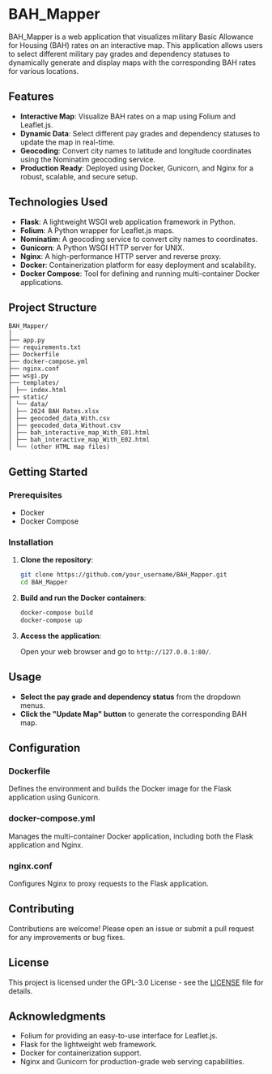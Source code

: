 # BAH_Mapper

BAH_Mapper is a web application that visualizes military Basic Allowance for Housing (BAH) rates on an interactive map. This application allows users to select different military pay grades and dependency statuses to dynamically generate and display maps with the corresponding BAH rates for various locations.

## Features

- **Interactive Map**: Visualize BAH rates on a map using Folium and Leaflet.js.
- **Dynamic Data**: Select different pay grades and dependency statuses to update the map in real-time.
- **Geocoding**: Convert city names to latitude and longitude coordinates using the Nominatim geocoding service.
- **Production Ready**: Deployed using Docker, Gunicorn, and Nginx for a robust, scalable, and secure setup.

## Technologies Used

- **Flask**: A lightweight WSGI web application framework in Python.
- **Folium**: A Python wrapper for Leaflet.js maps.
- **Nominatim**: A geocoding service to convert city names to coordinates.
- **Gunicorn**: A Python WSGI HTTP server for UNIX.
- **Nginx**: A high-performance HTTP server and reverse proxy.
- **Docker**: Containerization platform for easy deployment and scalability.
- **Docker Compose**: Tool for defining and running multi-container Docker applications.

## Project Structure

```
BAH_Mapper/
│
├── app.py
├── requirements.txt
├── Dockerfile
├── docker-compose.yml
├── nginx.conf
├── wsgi.py
├── templates/
│ ├── index.html
├── static/
│ └── data/
│ ├── 2024 BAH Rates.xlsx
│ ├── geocoded_data_With.csv
│ ├── geocoded_data_Without.csv
│ ├── bah_interactive_map_With_E01.html
│ ├── bah_interactive_map_With_E02.html
│ └── (other HTML map files)
```


## Getting Started

### Prerequisites

- Docker
- Docker Compose

### Installation

1. **Clone the repository**:

    ```bash
    git clone https://github.com/your_username/BAH_Mapper.git
    cd BAH_Mapper
    ```

2. **Build and run the Docker containers**:

    ```bash
    docker-compose build
    docker-compose up
    ```

3. **Access the application**:

    Open your web browser and go to `http://127.0.0.1:80/`.

## Usage

- **Select the pay grade and dependency status** from the dropdown menus.
- **Click the "Update Map" button** to generate the corresponding BAH map.

## Configuration

### Dockerfile

Defines the environment and builds the Docker image for the Flask application using Gunicorn.

### docker-compose.yml

Manages the multi-container Docker application, including both the Flask application and Nginx.

### nginx.conf

Configures Nginx to proxy requests to the Flask application.

## Contributing

Contributions are welcome! Please open an issue or submit a pull request for any improvements or bug fixes.

## License

This project is licensed under the GPL-3.0 License - see the [LICENSE](LICENSE) file for details.

## Acknowledgments

- Folium for providing an easy-to-use interface for Leaflet.js.
- Flask for the lightweight web framework.
- Docker for containerization support.
- Nginx and Gunicorn for production-grade web serving capabilities.

